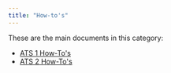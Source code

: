 ```yaml
---
title: "How-to's"
---
```


These are the main documents in this category:

* [ATS 1 How-To's](ht-version-1/ht-version-1)
* [ATS 2 How-To's](ht-version-2/ht-version-2)
